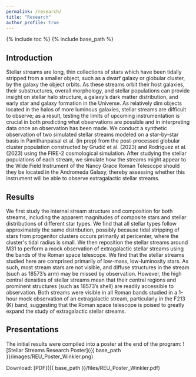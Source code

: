 ```yaml
---
permalink: /research/
title: "Research"
author_profile: true
---
```


{% include toc %}
{% include base_path %}

## Introduction
Stellar streams are long, thin collections of stars which have been tidally stripped from a smaller object, such as a dwarf galaxy or globular cluster, by the galaxy the object orbits. As these streams orbit their host galaxies, their substructures, overall morphology, and stellar populations can provide insight on stellar halo structure, a galaxy’s dark matter distribution, and early star and galaxy formation in the Universe. As relatively dim objects located in the halos of more luminous galaxies, stellar streams are difficult to observe; as a result, testing the limits of upcoming instrumentation is crucial in both predicting what observations are possible and in interpreting data once an observation has been made. We conduct a synthetic observation of two simulated stellar streams modeled on a star-by-star basis in Panithanpaisal et al. (in prep) from the post-processed globular cluster population constructed by Grudić et al. (2023) and Rodriguez et al. (2023) using the FIRE-2 cosmological simulation. After studying the stellar populations of each stream, we simulate how the streams might appear to the Wide Field Instrument of the Nancy Grace Roman Telescope should they be located in the Andromeda Galaxy, thereby assessing whether this instrument will be able to observe extragalactic stellar streams.

## Results
We first study the internal stream structure and composition for both streams, including the apparent magnitudes of composite stars and stellar distributions of different star types. We find that all stellar types follow approximately the same distribution, possibly because tidal stripping of stars from progenitor clusters occurs primarily at pericenter, where the cluster's tidal radius is small. We then reposition the stellar streams around M31 to perform a mock observation of extragalactic stellar streams using the bands of the Roman space telescope. We find that the stellar streams studied here are comprised primarily of low-mass, low-luminosity stars. As such, most stream stars are not visible, and diffuse structures in the stream (such as 18573’s arm) may be missed by observation. However, the high central densities of stellar streams mean that their central regions and prominent structures (such as 18573’s shell) are readily accessible to observation. Both streams were visible in all Roman bands studied in a 1-hour mock observation of an extragalactic stream, particularly in the F213 (K) band, suggesting that the Roman space telescope is poised to greatly expand the study of extragalactic stellar streams.

## Presentations
The initial results were compiled into a poster at the end of the program:
![Stellar Streams Research Poster]({{ base_path }}/images/REU_Poster_Winkler.png)

Download: [PDF]({{ base_path }}/files/REU_Poster_Winkler.pdf)
